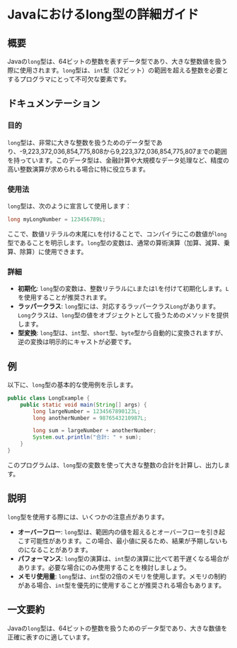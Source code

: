 <!--
Meta Description: # Javaにおけるlong型の詳細ガイド ## 概要 Javaの`long`型は、64ビットの整数を表すデータ型であり、大きな整数値を扱う際に使用されます。`long`型は、`int`型（32ビット）の範囲を超える整数を必要とするプログラマにとって不可欠な要素です。 ## ドキュメンテーション #...
Meta Keywords: long, int, javaの, 223, 372
-->

# Javaにおけるlong型の詳細ガイド

## 概要
Javaの`long`型は、64ビットの整数を表すデータ型であり、大きな整数値を扱う際に使用されます。`long`型は、`int`型（32ビット）の範囲を超える整数を必要とするプログラマにとって不可欠な要素です。

## ドキュメンテーション
### 目的
`long`型は、非常に大きな整数を扱うためのデータ型であり、-9,223,372,036,854,775,808から9,223,372,036,854,775,807までの範囲を持っています。このデータ型は、金融計算や大規模なデータ処理など、精度の高い整数演算が求められる場合に特に役立ちます。

### 使用法
`long`型は、次のように宣言して使用します：

```java
long myLongNumber = 123456789L;
```

ここで、数値リテラルの末尾に`L`を付けることで、コンパイラにこの数値が`long`型であることを明示します。`long`型の変数は、通常の算術演算（加算、減算、乗算、除算）に使用できます。

### 詳細
- **初期化**: `long`型の変数は、整数リテラルに`L`または`l`を付けて初期化します。`L`を使用することが推奨されます。
- **ラッパークラス**: `long`型には、対応するラッパークラス`Long`があります。`Long`クラスは、`long`型の値をオブジェクトとして扱うためのメソッドを提供します。
- **型変換**: `long`型は、`int`型、`short`型、`byte`型から自動的に変換されますが、逆の変換は明示的にキャストが必要です。

## 例
以下に、`long`型の基本的な使用例を示します。

```java
public class LongExample {
    public static void main(String[] args) {
        long largeNumber = 1234567890123L;
        long anotherNumber = 9876543210987L;

        long sum = largeNumber + anotherNumber;
        System.out.println("合計: " + sum);
    }
}
```

このプログラムは、`long`型の変数を使って大きな整数の合計を計算し、出力します。

## 説明
`long`型を使用する際には、いくつかの注意点があります。

- **オーバーフロー**: `long`型は、範囲内の値を超えるとオーバーフローを引き起こす可能性があります。この場合、最小値に戻るため、結果が予期しないものになることがあります。
- **パフォーマンス**: `long`型の演算は、`int`型の演算に比べて若干遅くなる場合があります。必要な場合にのみ使用することを検討しましょう。
- **メモリ使用量**: `long`型は、`int`型の2倍のメモリを使用します。メモリの制約がある場合、`int`型を優先的に使用することが推奨される場合もあります。

## 一文要約
Javaの`long`型は、64ビットの整数を扱うためのデータ型であり、大きな数値を正確に表すのに適しています。